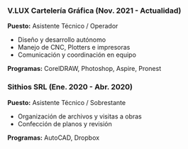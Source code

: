 ### V.LUX Cartelería Gráfica (Nov. 2021 - Actualidad)

**Puesto:** Asistente Técnico / Operador
- Diseño y desarrollo autónomo
- Manejo de CNC, Plotters e impresoras
- Comunicación y coordinación en equipo

**Programas:** CorelDRAW, Photoshop, Aspire, Pronest

### Sithios SRL (Ene. 2020 - Abr. 2020)

**Puesto:** Asistente Técnico / Sobrestante
- Organización de archivos y visitas a obras
- Confección de planos y revisión

**Programas:** AutoCAD, Dropbox